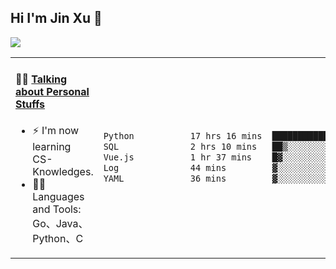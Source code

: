 
## Hi I'm Jin Xu 👋
![](https://komarev.com/ghpvc/?username=jiayouxujin&color=brightgreen&label=PROFILE+VIEWS)



<table align="center">
<tr>
<td valign="top" width="60%">

#### 🏋️‍♀️ <a href="https://github.com/jiayouxujin" target="_blank">Talking about Personal Stuffs</a>
<!-- recent_releases starts -->

- ⚡  I'm now learning CS-Knowledges.  
- 🏊‍♂️ Languages and Tools: Go、Java、Python、C
<!-- recent_releases ends -->
</td>
<td>
 
<!--START_SECTION:waka-->

```txt
Python           17 hrs 16 mins  ██████████████████░░░░░░░   71.84 %
SQL              2 hrs 10 mins   ██▒░░░░░░░░░░░░░░░░░░░░░░   09.06 %
Vue.js           1 hr 37 mins    █▓░░░░░░░░░░░░░░░░░░░░░░░   06.73 %
Log              44 mins         ▓░░░░░░░░░░░░░░░░░░░░░░░░   03.11 %
YAML             36 mins         ▓░░░░░░░░░░░░░░░░░░░░░░░░   02.55 %
```

<!--END_SECTION:waka-->
 
</td>
</tr>
</table>





